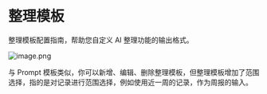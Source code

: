 # 整理模板

整理模板配置指南，帮助您自定义 AI 整理功能的输出格式。

![image.png](https://s2.loli.net/2025/06/06/41TwKYzCXVaLn5v.png)

与 Prompt 模板类似，你可以新增、编辑、删除整理模板，但整理模板增加了范围选择，指的是对记录进行范围选择，例如使用近一周的记录，作为周报的输入。
